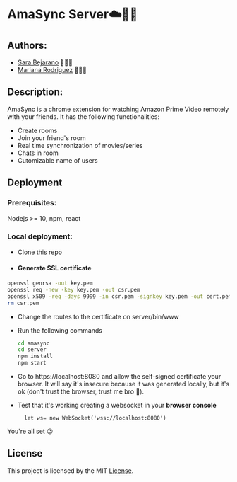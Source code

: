 # AmaSync Server☁️👯‍♂️

## Authors:

* [Sara Bejarano](https://sarabepu.github.io/website) 👩‍💻💃
* [Mariana Rodriguez](https://mrodriguez21.github.io) 👩‍💻🤘

## Description:

AmaSync is a chrome extension for watching Amazon Prime Video remotely with your friends. 
It has the following functionalities:
- Create rooms 
- Join your friend's room
- Real time synchronization of movies/series 
- Chats in room
- Cutomizable name of users

## Deployment


### Prerequisites: 
Nodejs >= 10, npm, react

### Local deployment:
- Clone this repo
- #### Generate SSL certificate
    
```bash
openssl genrsa -out key.pem
openssl req -new -key key.pem -out csr.pem
openssl x509 -req -days 9999 -in csr.pem -signkey key.pem -out cert.pem
rm csr.pem
```

- Change the routes to the certificate on server/bin/www
- Run the following commands

  ```bash
  cd amasync
  cd server
  npm install
  npm start
  ```
- Go to https://localhost:8080 and allow the self-signed certificate your browser. It will say it's insecure because it was generated locally, but it's ok (don't trust the browser, trust me bro 🙊).

- Test that it's working creating a websocket in your **browser console**

        let ws= new WebSocket('wss://localhost:8080')

You're all set 😉

## License

This project is licensed by the MIT [License](https://raw.githubusercontent.com/sarabepu/amasync/master/LICENSE).
